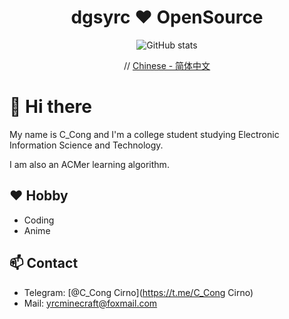  <div align="center">
 <h1 align="center">dgsyrc ❤ OpenSource</h1>
 
  <img src="https://github-readme-stats.vercel.app/api?username=dgsyrc&layout=compact&hide=html&title_color=CC88BB&text_color=885566&bg_color=20,F2FBFF,E6F8FF,FFE6EB,FFF2F5" align="center" alt="GitHub stats" />
 
  // <a href="README_zhCN.md">Chinese - 简体中文</a>
</div>


# 👋 Hi there

My name is C_Cong and I'm a college student studying Electronic Information Science and Technology.

I am also an ACMer learning algorithm.

## ❤️ Hobby
- Coding
- Anime

## 📫 Contact
- Telegram: [@C_Cong Cirno](https://t.me/C_Cong Cirno)
- Mail: yrcminecraft@foxmail.com
